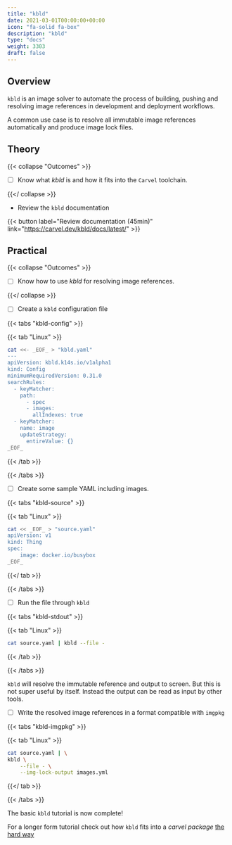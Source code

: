 ```yaml
---
title: "kbld"
date: 2021-03-01T00:00:00+00:00
icon: "fa-solid fa-box"
description: "kbld"
type: "docs"
weight: 3303
draft: false
---
```


## Overview

`kbld` is an image solver to automate the process of building, pushing and resolving image references in development and deployment workflows.

A common use case is to resolve all immutable image references automatically and produce image lock files.

## Theory

{{< collapse "Outcomes" >}}

- [ ] Know what _kbld_ is and how it fits into the `Carvel` toolchain.

{{</ collapse >}}

- Review the `kbld` documentation

{{< button label="Review documentation (45min)" link="https://carvel.dev/kbld/docs/latest/" >}}
<br/>

## Practical

{{< collapse "Outcomes" >}}

- [ ] Know how to use _kbld_ for resolving image references.

{{</ collapse >}}

- [ ] Create a `kbld` configuration file

{{< tabs "kbld-config" >}}

{{< tab "Linux" >}}

```bash
cat <<- _EOF_ > "kbld.yaml"
---
apiVersion: kbld.k14s.io/v1alpha1
kind: Config
minimumRequiredVersion: 0.31.0
searchRules:
  - keyMatcher:
    path:
      - spec
      - images:
        allIndexes: true
  - keyMatcher:
    name: image
    updateStrategy:
      entireValue: {}
_EOF_
```

{{< /tab >}}

{{< /tabs >}}

- [ ] Create some sample YAML including images.

{{< tabs "kbld-source" >}}

{{< tab "Linux" >}}

```bash
cat << _EOF_ > "source.yaml"
apiVersion: v1
kind: Thing
spec:
    image: docker.io/busybox
_EOF_
```

{{</ tab >}}

{{< /tabs >}}

- [ ] Run the file through `kbld`

{{< tabs "kbld-stdout" >}}

{{< tab "Linux" >}}

```bash
cat source.yaml | kbld --file -
```

{{< /tab >}}

{{< /tabs >}}

`kbld` will resolve the immutable reference and output to screen. But this is not super useful by itself. Instead the output can be read as input by other tools.

- [ ] Write the resolved image references in a format compatible with `imgpkg`

{{< tabs "kbld-imgpkg" >}}

{{< tab "Linux" >}}

```bash
cat source.yaml | \
kbld \
    --file - \
    --img-lock-output images.yml
```

{{</ tab >}}

{{< /tabs >}}

The basic `kbld` tutorial is now complete!

For a longer form tutorial check out how `kbld` fits into a _carvel package_ [the hard way](../tutorial)
